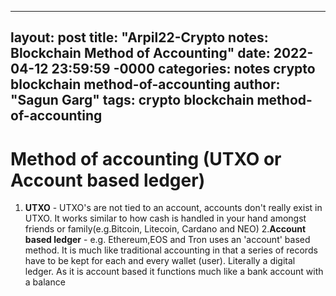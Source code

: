 
---
layout: post
title: "Arpil22-Crypto notes: Blockchain Method of Accounting"
date: 2022-04-12 23:59:59 -0000
categories: notes crypto blockchain method-of-accounting
author: "Sagun Garg"
tags: crypto blockchain method-of-accounting 
---

#

# Method of accounting (UTXO or Account based ledger)
1. **UTXO** - UTXO's are not tied to an account, accounts don't really exist in UTXO. It works similar to how cash is handled in your hand amongst friends or family(e.g.Bitcoin, Litecoin, Cardano and NEO)
2.**Account based ledger** - e.g. Ethereum,EOS and Tron uses an 'account' based method. It is much like traditional accounting in that a series of records have to be kept for each and every wallet (user). Literally a digital ledger. As it is account based it functions much like a bank account with a balance